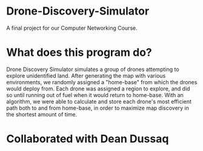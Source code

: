 # Drone-Discovery-Simulator
A final project for our Computer Networking Course.

# What does this program do?
Drone Discovery Simulator simulates a group of drones attempting to explore unidentified land. After generating the map with various environments, we randomly assigned a "home-base" from which the drones would deploy from. Each drone was assigned a region to explore, and did so until running out of fuel when it would return to home-base. With an algorithm, we were able to calculate and store each drone's most efficient path both to and from home-base, in order to maximize map discovery in the shortest amount of time.

# Collaborated with Dean Dussaq
